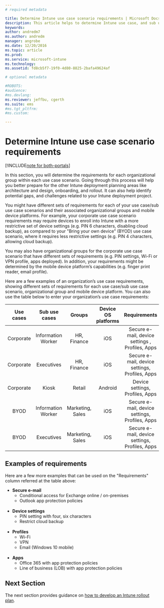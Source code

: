 ```yaml
---
# required metadata

title: Determine Intune use case scenario requirements | Microsoft Docs
description: This article helps to determine Intune use case, and sub use case scenario requirements for an Microsoft Intune cloud-only implementation.
keywords:
author: andredm7
ms.author: andredm
manager: angrobe
ms.date: 12/20/2016
ms.topic: article
ms.prod:
ms.service: microsoft-intune
ms.technology:
ms.assetid: fd8cb5f7-19f0-4d80-8825-2bafa49624af

# optional metadata

#ROBOTS:
#audience:
#ms.devlang:
ms.reviewer: jeffbu, cgerth
ms.suite: ems
#ms.tgt_pltfrm:
#ms.custom:

---
```


# Determine Intune use case scenario requirements

[!INCLUDE[note for both-portals](../includes/note-for-both-portals.md)]

In this section, you will determine the requirements for each organizational group within each use case scenario. Going through this process will help you better prepare for the other Intune deployment planning areas like architecture and design, onboarding, and rollout. It can also help identify potential gaps, and challenges related to your Intune deployment project.

You might have different sets of requirements for each of your use case/sub use case scenarios and their associated organizational groups and mobile device platforms. For example, your corporate use case scenario requirements may require devices to enroll into Intune with a more restrictive set of device settings (e.g. PIN 6 characters, disabling cloud backup), as compared to your "Bring your own device" (BYOD) use case scenario, where it requires less restrictive settings (e.g. PIN 4 characters, allowing cloud backup).

You may also have organizational groups for the corporate use case scenario that have different sets of requirements (e.g. PIN settings, Wi-Fi or VPN profile, apps deployed). In addition, your requirements might be determined by the mobile device platform’s capabilities (e.g. finger print reader, email profile).

Here are a few examples of an organization’s use case requirements, showing different sets of requirements for each use case/sub use case scenario, organizational group and mobile device platform. You can also use the table below to enter your organization’s use case requirements:

| **Use cases** | **Sub use cases** | **Groups** | **Device OS platforms** | **Requirements** |
|:---:|:---:|:---:|:---:|:---:|
| Corporate | Information Worker | HR, Finance | iOS | Secure e-mail, device settings , Profiles, Apps |                                                          
| Corporate | Executives | HR, Finance | iOS | Secure e-mail, device settings, Profiles, Apps |                                                         
| Corporate | Kiosk | Retail | Android | Device settings, Profiles, Apps |
| BYOD | Information Worker | Marketing, Sales | iOS | Secure e-mail, device settings, Profiles, Apps |                                                         
| BYOD | Executives | Marketing, Sales | iOS | Secure e-mail, device settings, Profiles, Apps |

## Examples of requirements

Here are a few more examples that can be used on the "Requirements" column referred at the table above:

- **Secure e-mail**
	- Conditional access for Exchange online / on-premises
	- Outlook app protection policies
<br></br>
- **Device settings**
	- PIN setting with four, six characters
	- Restrict cloud backup
<br></br>
- **Profiles**
	- Wi-Fi
	- VPN
	- Email (Windows 10 mobile)
<br></br>
- **Apps**
	- Office 365 with app protection policies
	- Line of business (LOB) with app protection policies

## Next Section

The next section provides guidance on [how to develop an Intune rollout plan](section-4-develop-a-rollout-plan.md).
